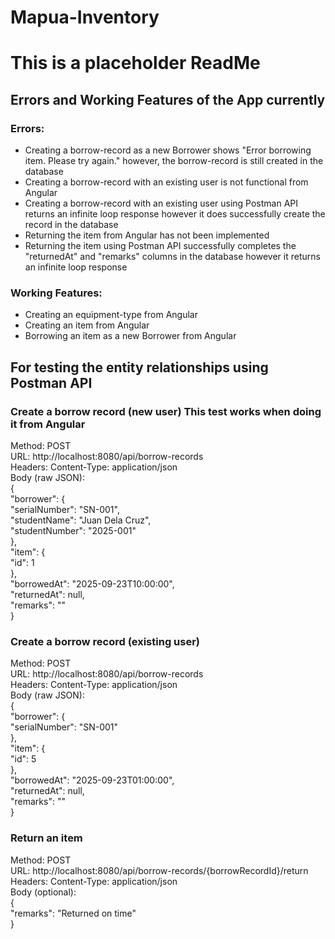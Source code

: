 # Mapua-Inventory
# This is a placeholder ReadMe
## Errors and Working Features of the App currently
### Errors:
- Creating a borrow-record as a new Borrower shows "Error borrowing item. Please try again." however, the borrow-record is still created in the database  
- Creating a borrow-record with an existing user is not functional from Angular  
- Creating a borrow-record with an existing user using Postman API returns an infinite loop response however it does successfully create the record in the database  
- Returning the item from Angular has not been implemented  
- Returning the item using Postman API successfully completes the "returnedAt" and "remarks" columns in the database however it returns an infinite loop response  

### Working Features:
- Creating an equipment-type from Angular  
- Creating an item from Angular  
- Borrowing an item as a new Borrower from Angular  
## For testing the entity relationships using Postman API
### Create a borrow record (new user) This test works when doing it from Angular
Method: POST  
URL: http://localhost:8080/api/borrow-records  
Headers: Content-Type: application/json  
Body (raw JSON):  
{  
  "borrower": {  
    "serialNumber": "SN-001",  
    "studentName": "Juan Dela Cruz",  
    "studentNumber": "2025-001"  
  },  
  "item": {  
    "id": 1  
  },  
  "borrowedAt": "2025-09-23T10:00:00",  
  "returnedAt": null,  
  "remarks": ""  
}  

### Create a borrow record (existing user)
Method: POST  
URL: http://localhost:8080/api/borrow-records  
Headers: Content-Type: application/json  
Body (raw JSON):  
{  
  "borrower": {  
    "serialNumber": "SN-001"  
  },  
  "item": {  
    "id": 5  
  },  
  "borrowedAt": "2025-09-23T01:00:00",  
  "returnedAt": null,  
  "remarks": ""  
}  

### Return an item
Method: POST  
URL: http://localhost:8080/api/borrow-records/{borrowRecordId}/return  
Headers: Content-Type: application/json  
Body (optional):  
{  
  "remarks": "Returned on time"  
}  
